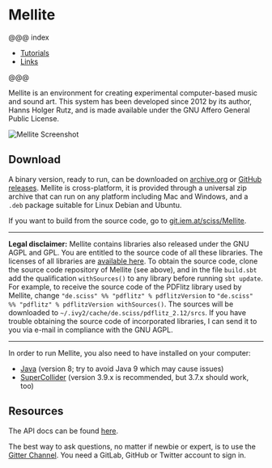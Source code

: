# Mellite

@@@ index

- [Tutorials](tutorials.md)
- [Links](links.md)

@@@

Mellite is an environment for creating experimental computer-based music and sound art.
This system has been developed since 2012 by its author, Hanns Holger Rutz, and is made
available under the GNU Affero General Public License.

![Mellite Screenshot](.../screenshot.png)

## Download

A binary version, ready to run, can be downloaded on [archive.org](https://archive.org/details/Mellite) or
[GitHub releases](https://github.com/Sciss/Mellite/releases/latest).
Mellite is cross-platform, it is provided through a universal zip archive that can run on any platform
including Mac and Windows, and a `.deb` package suitable for Linux Debian and Ubuntu.

If you want to build from the source code, go to [git.iem.at/sciss/Mellite](https://git.iem.at/sciss/Mellite).

----

**Legal disclaimer:**
Mellite contains libraries also released under the GNU AGPL and GPL.
You are entitled to the source code of all these libraries. The licenses of
all libraries are [available here](https://git.iem.at/sciss/Mellite/tree/master/licenses). To
obtain the source code, clone the source code repository of Mellite (see above), and in the file
`build.sbt` add the qualification `withSources()` to any library before running `sbt update`.
For example, to receive the source code of the PDFlitz library used by Mellite, change
`"de.sciss" %% "pdflitz" % pdflitzVersion` to `"de.sciss" %% "pdflitz" % pdflitzVersion withSources()`.
The sources will be downloaded to `~/.ivy2/cache/de.sciss/pdflitz_2.12/srcs`.
If you have trouble obtaining the source code of incorporated libraries, I can send it to you via e-mail
in compliance with the GNU AGPL.

----

In order to run Mellite, you also need to have installed on your computer:

- [Java](http://www.oracle.com/technetwork/java/javase/downloads/jdk8-downloads-2133151.html) (version 8; try to avoid Java 9 which may cause issues)
- [SuperCollider](https://supercollider.github.io/download) (version 3.9.x is recommended, but 3.7.x should work, too)

## Resources

The API docs can be found [here](latest/api/de/sciss/).

The best way to ask questions, no matter if newbie or expert, is to use the [Gitter Channel](https://gitter.im/Sciss/Mellite).
You need a GitLab, GitHub or Twitter account to sign in.

